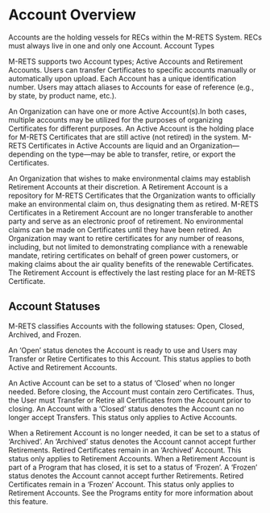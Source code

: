 # Account Overview

Accounts are the holding vessels for RECs within the M-RETS System. RECs must always live in one and only one Account.
Account Types

M-RETS supports two Account types; Active Accounts and Retirement Accounts. Users can transfer Certificates to specific accounts manually or automatically upon upload. Each Account has a unique identification number. Users may attach aliases to Accounts for ease of reference (e.g., by state, by product name, etc.). 
                    
An Organization can have one or more Active Account(s).In both cases, multiple accounts may be utilized for the purposes of organizing Certificates for different purposes.  An Active Account is the holding place for M-RETS Certificates that are still active (not retired) in the system. M-RETS Certificates in Active Accounts are liquid and an Organization—depending on the type—may be able to transfer, retire, or export the Certificates. 

An Organization that wishes to make environmental claims may establish Retirement Accounts at their discretion. A Retirement Account is a repository for M-RETS Certificates that the Organization wants to officially make an environmental claim on, thus designating them as retired. M-RETS Certificates in a Retirement Account are no longer transferable to another party and serve as an electronic proof of retirement. No environmental claims can be made on Certificates until they have been retired. An Organization may want to retire certificates for any number of reasons, including, but not limited to demonstrating compliance with a renewable mandate, retiring certificates on behalf of green power customers, or making claims about the air quality benefits of the renewable Certificates. The Retirement Account is effectively the last resting place for an M-RETS Certificate. 

## Account Statuses
    
M-RETS classifies Accounts with the following statuses: Open, Closed, Archived, and Frozen.
                    
An ‘Open’ status denotes the Account is ready to use and Users may Transfer or Retire Certificates to this Account. This status applies to both Active and Retirement Accounts.

An Active Account can be set to a status of ‘Closed’ when no longer needed. Before closing, the Account must contain zero Certificates. Thus, the User must Transfer or Retire all Certificates from the Account prior to closing. An Account with a ‘Closed’ status denotes the Account can no longer accept Transfers. This status only applies to Active Accounts.

When a Retirement Account is no longer needed, it can be set to a status of ‘Archived’. An ‘Archived’ status denotes the Account cannot accept further Retirements. Retired Certificates remain in an ‘Archived’ Account. This status only applies to Retirement Accounts. 
When a Retirement Account is part of a Program that has closed, it is set to a status of ‘Frozen’. A ‘Frozen’ status denotes the Account cannot accept further Retirements. Retired Certificates remain in a ‘Frozen’ Account. This status only applies to Retirement Accounts. See the Programs entity for more information about this feature.

